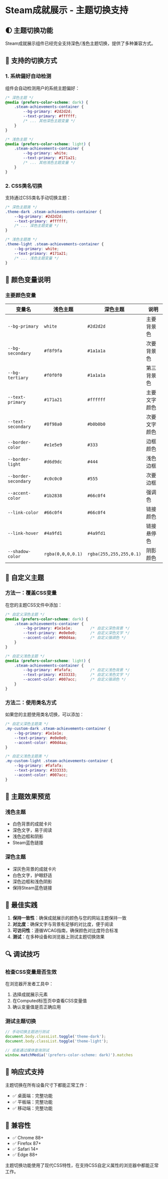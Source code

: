 # Steam成就展示 - 主题切换支持

## 🌓 主题切换功能

Steam成就展示组件已经完全支持深色/浅色主题切换，提供了多种兼容方式。

## 🎨 支持的切换方式

### 1. 系统偏好自动检测

组件会自动检测用户的系统主题偏好：

```css
/* 深色主题 */
@media (prefers-color-scheme: dark) {
    .steam-achievements-container {
        --bg-primary: #2d2d2d;
        --text-primary: #ffffff;
        /* ... 其他深色主题变量 */
    }
}

/* 浅色主题 */
@media (prefers-color-scheme: light) {
    .steam-achievements-container {
        --bg-primary: white;
        --text-primary: #171a21;
        /* ... 其他浅色主题变量 */
    }
}
```

### 2. CSS类名切换

支持通过CSS类名手动切换主题：

```css
/* 深色主题类 */
.theme-dark .steam-achievements-container {
    --bg-primary: #2d2d2d;
    --text-primary: #ffffff;
    /* ... 深色主题变量 */
}

/* 浅色主题类 */
.theme-light .steam-achievements-container {
    --bg-primary: white;
    --text-primary: #171a21;
    /* ... 浅色主题变量 */
}
```

## 🎯 颜色变量说明

### 主要颜色变量

| 变量名 | 浅色主题 | 深色主题 | 说明 |
|--------|----------|----------|------|
| `--bg-primary` | `white` | `#2d2d2d` | 主要背景色 |
| `--bg-secondary` | `#f8f9fa` | `#1a1a1a` | 次要背景色 |
| `--bg-tertiary` | `#f0f0f0` | `#1a1a1a` | 第三背景色 |
| `--text-primary` | `#171a21` | `#ffffff` | 主要文字颜色 |
| `--text-secondary` | `#8f98a0` | `#b0b0b0` | 次要文字颜色 |
| `--border-color` | `#e1e5e9` | `#333` | 边框颜色 |
| `--border-light` | `#d6d9dc` | `#444` | 浅色边框 |
| `--border-secondary` | `#c0c0c0` | `#555` | 次要边框 |
| `--accent-color` | `#1b2838` | `#66c0f4` | 强调色 |
| `--link-color` | `#66c0f4` | `#66c0f4` | 链接颜色 |
| `--link-hover` | `#4a9fd1` | `#4a9fd1` | 链接悬停色 |
| `--shadow-color` | `rgba(0,0,0,0.1)` | `rgba(255,255,255,0.1)` | 阴影颜色 |

## 🔧 自定义主题

### 方法一：覆盖CSS变量

在您的主题CSS文件中添加：

```css
/* 自定义深色主题 */
@media (prefers-color-scheme: dark) {
    .steam-achievements-container {
        --bg-primary: #1e1e1e;        /* 自定义深色背景 */
        --text-primary: #e0e0e0;      /* 自定义深色文字 */
        --accent-color: #00d4aa;      /* 自定义强调色 */
    }
}

/* 自定义浅色主题 */
@media (prefers-color-scheme: light) {
    .steam-achievements-container {
        --bg-primary: #fafafa;        /* 自定义浅色背景 */
        --text-primary: #333333;      /* 自定义浅色文字 */
        --accent-color: #007acc;      /* 自定义强调色 */
    }
}
```

### 方法二：使用类名方式

如果您的主题使用类名切换，可以添加：

```css
/* 自定义深色主题类 */
.my-custom-dark .steam-achievements-container {
    --bg-primary: #1e1e1e;
    --text-primary: #e0e0e0;
    --accent-color: #00d4aa;
}

/* 自定义浅色主题类 */
.my-custom-light .steam-achievements-container {
    --bg-primary: #fafafa;
    --text-primary: #333333;
    --accent-color: #007acc;
}
```

## 🎨 主题效果预览

### 浅色主题
- 白色背景的成就卡片
- 深色文字，易于阅读
- 浅色边框和阴影
- Steam蓝色链接

### 深色主题
- 深灰色背景的成就卡片
- 白色文字，护眼舒适
- 深色边框和浅色阴影
- 保持Steam蓝色链接

## 🚀 最佳实践

1. **保持一致性**：确保成就展示的颜色与您的网站主题保持一致
2. **对比度**：确保文字与背景有足够的对比度，便于阅读
3. **可访问性**：遵循WCAG指南，确保颜色对比度符合标准
4. **测试**：在多种设备和浏览器上测试主题切换效果

## 🔍 调试技巧

### 检查CSS变量是否生效

在浏览器开发者工具中：

1. 选择成就展示元素
2. 在Computed标签页中查看CSS变量值
3. 确认变量值是否正确应用

### 测试主题切换

```javascript
// 手动切换主题进行测试
document.body.classList.toggle('theme-dark');
document.body.classList.toggle('theme-light');

// 或者通过媒体查询测试
window.matchMedia('(prefers-color-scheme: dark)').matches
```

## 📱 响应式支持

主题切换在所有设备尺寸下都能正常工作：

- ✅ 桌面端：完整功能
- ✅ 平板端：完整功能  
- ✅ 移动端：完整功能

## 🎯 兼容性

- ✅ Chrome 88+
- ✅ Firefox 87+
- ✅ Safari 14+
- ✅ Edge 88+

主题切换功能使用了现代CSS特性，在支持CSS自定义属性的浏览器中都能正常工作。
